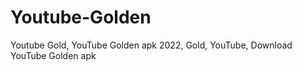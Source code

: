 # Youtube-Golden
Youtube Gold, YouTube Golden apk 2022, Gold, YouTube, Download YouTube Golden apk 
